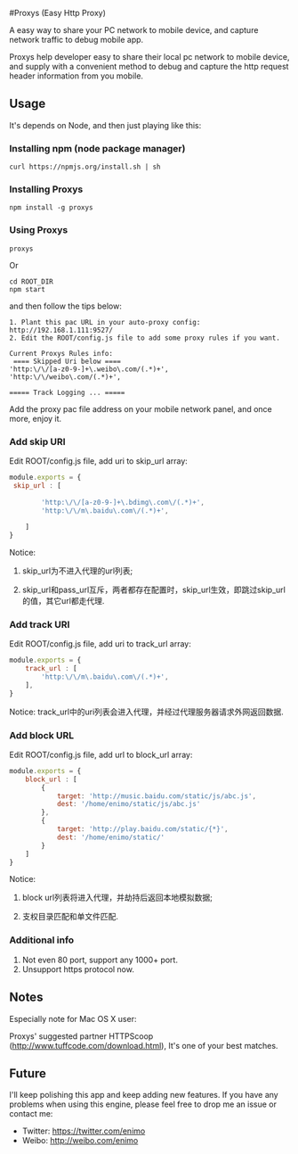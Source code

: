 #Proxys (Easy Http Proxy)

A easy way to share your PC network to mobile device, and capture network traffic to debug mobile app.

Proxys help developer easy to share their local pc network to mobile device, and supply with a convenient method to debug and capture the http request header information from you mobile.

## Usage

It's depends on Node, and then just playing like this:

### Installing npm (node package manager)

```
curl https://npmjs.org/install.sh | sh
```

### Installing Proxys

```
npm install -g proxys
```
### Using Proxys
```
proxys
```
Or
```
cd ROOT_DIR
npm start
```

and then follow the tips below:
```shell
1. Plant this pac URL in your auto-proxy config: http://192.168.1.111:9527/
2. Edit the ROOT/config.js file to add some proxy rules if you want.

Current Proxys Rules info:
 ==== Skipped Uri below ====
'http:\/\/[a-z0-9-]+\.weibo\.com/(.*)+',
'http:\/\/weibo\.com/(.*)+',

===== Track Logging ... =====
```
Add the proxy pac file address on your mobile network panel, and once more, enjoy it.

### Add skip URI

Edit ROOT/config.js file, add uri to skip_url array:
```javascript
module.exports = {
 skip_url : [ 
    	
		'http:\/\/[a-z0-9-]+\.bdimg\.com\/(.*)+',
		'http:\/\/m\.baidu\.com\/(.*)+',
		
	]
}
```
Notice:

1. skip_url为不进入代理的url列表;

2. skip_url和pass_url互斥，两者都存在配置时，skip_url生效，即跳过skip_url的值，其它url都走代理.

### Add track URI

Edit ROOT/config.js file, add uri to track_url array:
```javascript
module.exports = {
	track_url : [ 
    	'http:\/\/m\.baidu\.com\/(.*)+',
	],
}
```
Notice: track_url中的uri列表会进入代理，并经过代理服务器请求外网返回数据.

### Add block URL

Edit ROOT/config.js file, add url to block_url array:
```javascript
module.exports = {
	block_url : [ 
		{ 
			target: 'http://music.baidu.com/static/js/abc.js',
			dest: '/home/enimo/static/js/abc.js'
		},
		{ 
			target: 'http://play.baidu.com/static/{*}',
			dest: '/home/enimo/static/'
		}
	]
}
```
Notice:

1. block url列表将进入代理，并劫持后返回本地模拟数据;

2. 支权目录匹配和单文件匹配.

### Additional info

1. Not even 80 port, support any 1000+ port.
2. Unsupport https protocol now.

## Notes

Especially note for Mac OS X user:

Proxys' suggested partner HTTPScoop (http://www.tuffcode.com/download.html), It's one of your best matches.

## Future 

I'll keep polishing this app and keep adding new features. If you have any problems when using this engine, please feel free to drop me an issue or contact me:

* Twitter: https://twitter.com/enimo
* Weibo: http://weibo.com/enimo





